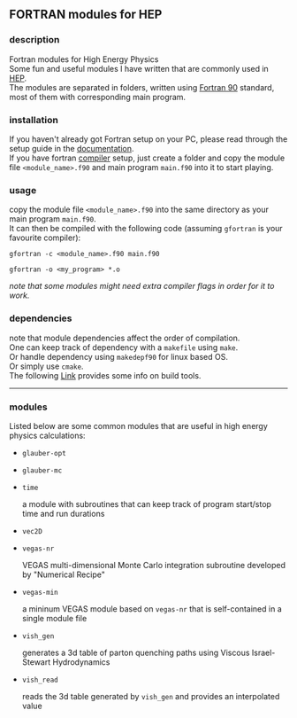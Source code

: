 ## FORTRAN modules for HEP

### description

Fortran modules for High Energy Physics  
Some fun and useful modules I have written that are commonly used in [HEP](https://inspirehep.net/).  
The modules are separated in folders, written using [Fortran 90](https://fortranwiki.org/fortran/show/Fortran+90) standard, most of them with corresponding main program.

### installation

If you haven't already got Fortran setup on your PC, please read through the setup guide in the [documentation](https://fortran-lang.org/learn/os_setup/).  
If you have fortran [compiler](https://fortranwiki.org/fortran/show/Compilers) setup, just create a folder and copy the module file `<module_name>.f90` and main program `main.f90` into it to start playing.

### usage

copy the module file `<module_name>.f90` into the same directory as your main program `main.f90`.  
It can then be compiled with the following code (assuming `gfortran` is your favourite compiler):  
```
gfortran -c <module_name>.f90 main.f90
```
```
gfortran -o <my_program> *.o
```
*note that some modules might need extra compiler flags in order for it to work.*

### dependencies

note that module dependencies affect the order of compilation.  
One can keep track of dependency with a `makefile` using `make`.  
Or handle dependency using `makedepf90` for linux based OS.  
Or simply use `cmake`.  
The following [Link](https://fortranwiki.org/fortran/show/Build+tools) provides some info on build tools.

---

### modules

Listed below are some common modules that are useful in high energy physics calculations:  
- `glauber-opt`


- `glauber-mc`


- `time`

  a module with subroutines that can keep track of program start/stop time and run durations
  
- `vec2D`


- `vegas-nr`

  VEGAS multi-dimensional Monte Carlo integration subroutine developed by "Numerical Recipe"
  
- `vegas-min`

  a mininum VEGAS module based on `vegas-nr` that is self-contained in a single module file

- `vish_gen`

  generates a 3d table of parton quenching paths using Viscous Israel-Stewart Hydrodynamics

- `vish_read`

  reads the 3d table generated by `vish_gen` and provides an interpolated value

